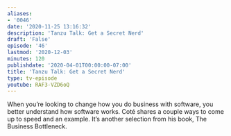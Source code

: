 ```yaml
---
aliases:
- '0046'
date: '2020-11-25 13:16:32'
description: 'Tanzu Talk: Get a Secret Nerd'
draft: 'False'
episode: '46'
lastmod: '2020-12-03'
minutes: 120
publishdate: '2020-04-01T00:00:00-07:00'
title: 'Tanzu Talk: Get a Secret Nerd'
type: tv-episode
youtube: RAF3-VZD6oQ
---
```


When you’re looking to change how you do business with software, you better understand how software works. Coté shares a couple ways to come up to speed and an example. It’s another selection from his book, The Business Bottleneck.